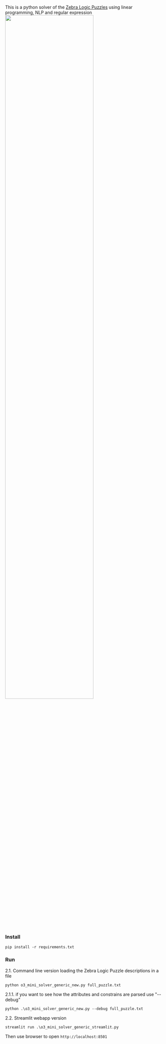 This is a python solver of the [Zebra Logic Puzzles](https://huggingface.co/spaces/allenai/ZebraLogic) using linear programming, NLP and regular expression
<img src="https://github.com/user-attachments/assets/9de6d464-c265-4aa7-a5e8-0031877e33ed" width="75%">

### Install

`pip install -r requirements.txt`

### Run

2.1. Command line version loading the Zebra Logic Puzzle descriptions in a file

`python o3_mini_solver_generic_new.py full_puzzle.txt`

2.1.1. if you want to see how the attributes and constrains are parsed use "--debug"

`python .\o3_mini_solver_generic_new.py --debug full_puzzle.txt`

2.2. Streamlit webapp version

`streamlit run .\o3_mini_solver_generic_streamlit.py`

Then use browser to open `http://localhost:8501`


